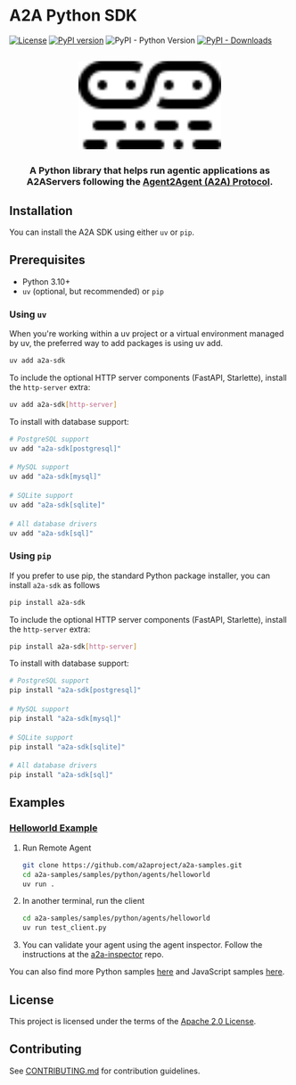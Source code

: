 # A2A Python SDK

[![License](https://img.shields.io/badge/License-Apache_2.0-blue.svg)](LICENSE)
[![PyPI version](https://img.shields.io/pypi/v/a2a-sdk)](https://pypi.org/project/a2a-sdk/)
![PyPI - Python Version](https://img.shields.io/pypi/pyversions/a2a-sdk)
[![PyPI - Downloads](https://img.shields.io/pypi/dw/a2a-sdk)](https://pypistats.org/packages/a2a-sdk)

<!-- markdownlint-disable no-inline-html -->

<html>
   <h2 align="center">
   <img src="https://raw.githubusercontent.com/a2aproject/A2A/refs/heads/main/docs/assets/a2a-logo-black.svg" width="256" alt="A2A Logo"/>
   </h2>
   <h3 align="center">A Python library that helps run agentic applications as A2AServers following the <a href="https://a2aproject.github.io/A2A">Agent2Agent (A2A) Protocol</a>.</h3>
</html>

<!-- markdownlint-enable no-inline-html -->

## Installation

You can install the A2A SDK using either `uv` or `pip`.

## Prerequisites

- Python 3.10+
- `uv` (optional, but recommended) or `pip`

### Using `uv`

When you're working within a uv project or a virtual environment managed by uv, the preferred way to add packages is using uv add.

```bash
uv add a2a-sdk
```

To include the optional HTTP server components (FastAPI, Starlette), install the `http-server` extra:

```bash
uv add a2a-sdk[http-server]
```

To install with database support:

```bash
# PostgreSQL support
uv add "a2a-sdk[postgresql]"

# MySQL support
uv add "a2a-sdk[mysql]"

# SQLite support
uv add "a2a-sdk[sqlite]"

# All database drivers
uv add "a2a-sdk[sql]"
```

### Using `pip`

If you prefer to use pip, the standard Python package installer, you can install `a2a-sdk` as follows

```bash
pip install a2a-sdk
```

To include the optional HTTP server components (FastAPI, Starlette), install the `http-server` extra:

```bash
pip install a2a-sdk[http-server]
```

To install with database support:

```bash
# PostgreSQL support
pip install "a2a-sdk[postgresql]"

# MySQL support
pip install "a2a-sdk[mysql]"

# SQLite support
pip install "a2a-sdk[sqlite]"

# All database drivers
pip install "a2a-sdk[sql]"
```

## Examples

### [Helloworld Example](https://github.com/a2aproject/a2a-samples/tree/main/samples/python/agents/helloworld)

1. Run Remote Agent

   ```bash
   git clone https://github.com/a2aproject/a2a-samples.git
   cd a2a-samples/samples/python/agents/helloworld
   uv run .
   ```

2. In another terminal, run the client

   ```bash
   cd a2a-samples/samples/python/agents/helloworld
   uv run test_client.py
   ```

3. You can validate your agent using the agent inspector. Follow the instructions at the [a2a-inspector](https://github.com/a2aproject/a2a-inspector) repo.

You can also find more Python samples [here](https://github.com/a2aproject/a2a-samples/tree/main/samples/python) and JavaScript samples [here](https://github.com/a2aproject/a2a-samples/tree/main/samples/js).

## License

This project is licensed under the terms of the [Apache 2.0 License](https://raw.githubusercontent.com/a2aproject/a2a-python/refs/heads/main/LICENSE).

## Contributing

See [CONTRIBUTING.md](https://github.com/a2aproject/a2a-python/blob/main/CONTRIBUTING.md) for contribution guidelines.

